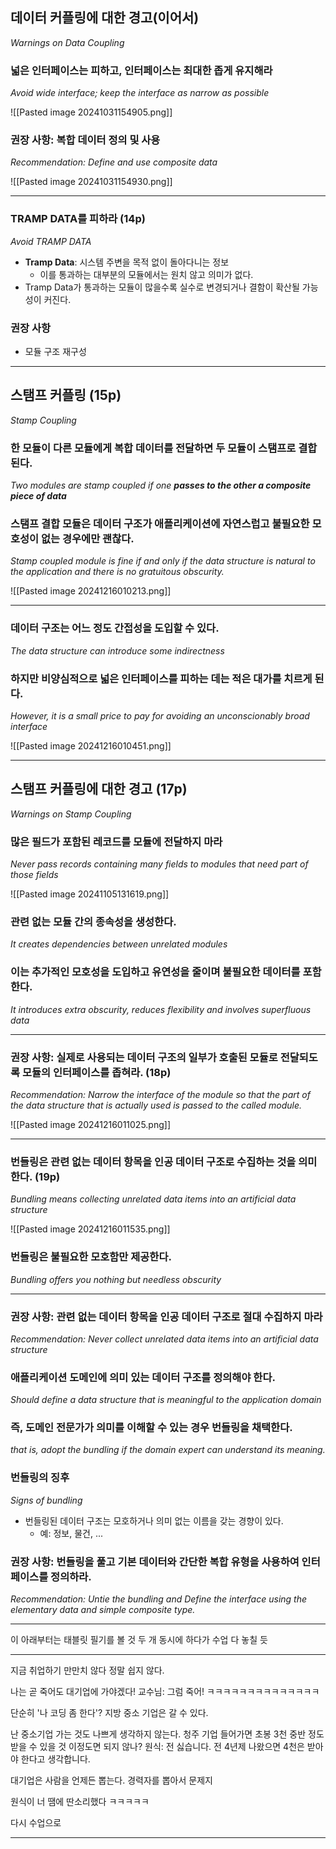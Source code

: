 ## 데이터 커플링에 대한 경고(이어서)
*Warnings on Data Coupling*
### 넓은 인터페이스는 피하고, 인터페이스는 최대한 좁게 유지해라
*Avoid wide interface; keep the interface as narrow as possible*

![[Pasted image 20241031154905.png]]


### 권장 사항: 복합 데이터 정의 및 사용
*Recommendation: Define and use composite data*

![[Pasted image 20241031154930.png]]

---
### TRAMP DATA를 피하라 (14p)
*Avoid TRAMP DATA*
- **Tramp Data**: 시스템 주변을 목적 없이 돌아다니는 정보
	- 이를 통과하는 대부분의 모듈에서는 원치 않고 의미가 없다.
- Tramp Data가 통과하는 모듈이 많을수록 실수로 변경되거나 결함이 확산될 가능성이 커진다.

### 권장 사항
- 모듈 구조 재구성

---
## 스탬프 커플링 (15p)
*Stamp Coupling*

### 한 모듈이 **다른 모듈에게 복합 데이터를 전달**하면 두 모듈이 스탬프로 결합된다.
*Two modules are stamp coupled if one **passes to the other a composite piece of data***

### 스탬프 결합 모듈은 데이터 구조가 애플리케이션에 자연스럽고 불필요한 모호성이 없는 경우에만 괜찮다.
*Stamp coupled module is fine if and only if the data structure is natural to the application and there is no gratuitous obscurity.*

![[Pasted image 20241216010213.png]]

---
### 데이터 구조는 어느 정도 간접성을 도입할 수 있다.
*The data structure can introduce some indirectness*

### 하지만 비양심적으로 넓은 인터페이스를 피하는 데는 적은 대가를 치르게 된다.
*However, it is a small price to pay for avoiding an unconscionably broad interface*

![[Pasted image 20241216010451.png]]

---
## 스탬프 커플링에 대한 경고 (17p)
*Warnings on Stamp Coupling*

### 많은 필드가 포함된 레코드를 모듈에 전달하지 마라
*Never pass records containing many fields to modules that need part of those fields*

![[Pasted image 20241105131619.png]]

### 관련 없는 모듈 간의 종속성을 생성한다.
*It creates dependencies between unrelated modules*

### 이는 추가적인 모호성을 도입하고 유연성을 줄이며 불필요한 데이터를 포함한다.
*It introduces extra obscurity, reduces flexibility and involves superfluous data*

---
### 권장 사항: 실제로 사용되는 데이터 구조의 일부가 호출된 모듈로 전달되도록 모듈의 인터페이스를 좁혀라. (18p)
*Recommendation: Narrow the interface of the module so that the part of the data structure that is actually used is passed to the called module.*

![[Pasted image 20241216011025.png]]

---
### 번들링은 관련 없는 데이터 항목을 인공 데이터 구조로 수집하는 것을 의미한다. (19p)
*Bundling means collecting unrelated data items into an artificial data structure*

![[Pasted image 20241216011535.png]]

### 번들링은 불필요한 모호함만 제공한다.
*Bundling offers you nothing but needless obscurity*

---
### 권장 사항: 관련 없는 데이터 항목을 인공 데이터 구조로 절대 수집하지 마라
*Recommendation: Never collect unrelated data items into an artificial data structure*

### 애플리케이션 도메인에 의미 있는 데이터 구조를 정의해야 한다. 
*Should define a data structure that is meaningful to the application domain*

### 즉, 도메인 전문가가 의미를 이해할 수 있는 경우 번들링을 채택한다.
*that is, adopt the bundling if the domain expert can understand its meaning.*

### 번들링의 징후
*Signs of bundling*
- 번들링된 데이터 구조는 모호하거나 의미 없는 이름을 갖는 경향이 있다. 
	- 예: 정보, 물건, ...

### 권장 사항: 번들링을 풀고 기본 데이터와 간단한 복합 유형을 사용하여 인터페이스를 정의하라.
*Recommendation: Untie the bundling and Define the interface using the elementary data and simple composite type.*


---
이 아래부터는 태블릿 필기를 볼 것
두 개 동시에 하다가 수업 다 놓칠 듯


---
지금 취업하기 만만치 않다
정말 쉽지 않다.

나는 곧 죽어도 대기업에 가야겠다!
교수님: 그럼 죽어!
ㅋㅋㅋㅋㅋㅋㅋㅋㅋㅋㅋㅋㅋㅋ

단순히 '나 코딩 좀 한다'?
지방 중소 기업은 갈 수 있다.

난 중소기업 가는 것도 나쁘게 생각하지 않는다.
청주 기업 들어가면 초봉 3천 중반 정도 받을 수 있을 것
이정도면 되지 않나?
원식: 전 싫습니다. 전 4년제 나왔으면 4천은 받아야 한다고 생각합니다.

대기업은 사람을 언제든 뽑는다.
경력자를 뽑아서 문제지

원식이 너 땜에 딴소리했다 ㅋㅋㅋㅋㅋ

다시 수업으로

---


